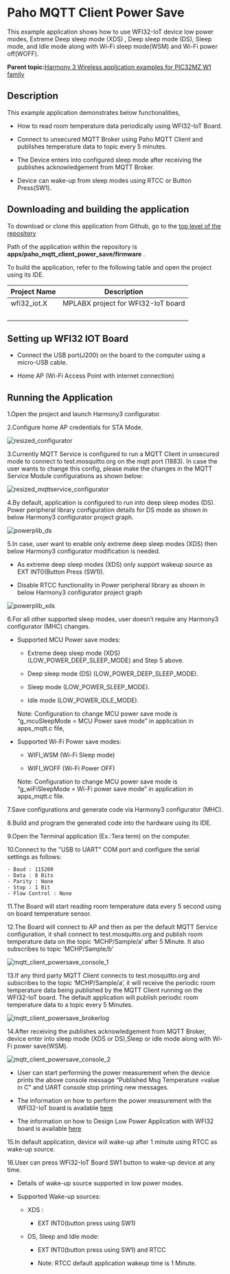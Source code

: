 # Paho MQTT Client Power Save

This example application shows how to use WFI32-IoT device low power modes, Extreme Deep sleep mode \(XDS\) , Deep sleep mode \(DS\), Sleep mode, and Idle mode along with Wi-Fi sleep mode\(WSM\) and Wi-Fi power off\(WOFF\).

**Parent topic:**[Harmony 3 Wireless application examples for PIC32MZ W1 family](GUID-60AE2339-6045-4BAA-AEBC-AAEE24D8C566.md)

## Description

This example application demonstrates below functionalities,

-   How to read room temperature data periodically using WFI32-IoT Board.

-   Connect to unsecured MQTT Broker using Paho MQTT Client and publishes temperature data to topic every 5 minutes.

-   The Device enters into configured sleep mode after receiving the publishes acknowledgement from MQTT Broker.

-   Device can wake-up from sleep modes using RTCC or Button Press\(SW1\).


## Downloading and building the application

To download or clone this application from Github, go to the [top level of the repository](https://github.com/Microchip-MPLAB-Harmony/wireless_apps_pic32mzw1_wfi32e01)

Path of the application within the repository is **apps/paho\_mqtt\_client\_power\_save/firmware** .

To build the application, refer to the following table and open the project using its IDE.

|Project Name|Description|
|------------|-----------|
|wfi32\_iot.X|MPLABX project for WFI32-IoT board|
| | |

## Setting up WFI32 IOT Board

-   Connect the USB port\(J200\) on the board to the computer using a micro-USB cable.

-   Home AP \(Wi-Fi Access Point with internet connection\)


## Running the Application

1.Open the project and launch Harmony3 configurator.

2.Configure home AP credentials for STA Mode.

![resized_configurator](GUID-CCA6DFC5-8DA7-43C4-8427-A50B5633AF53-low.png)

3.Currently MQTT Service is configured to run a MQTT Client in unsecured mode to connect to test.mosquitto.org on the mqtt port \(1883\). In case the user wants to change this config, please make the changes in the MQTT Service Module configurations as shown below:

![resized_mqttservice_configurator](GUID-0D591D56-DA02-4C33-9AB9-77623ED636E6-low.png)

4.By default, application is configured to run into deep sleep modes \(DS\). Power peripheral library configuration details for DS mode as shown in below Harmony3 configurator project graph.

![powerplib_ds](GUID-9020ECB4-5A60-4D44-AB83-6BD29BE04092-low.png)

5.In case, user want to enable only extreme deep sleep modes \(XDS\) then below Harmony3 configurator modification is needed.

-   As extreme deep sleep modes \(XDS\) only support wakeup source as EXT INT0\(Button Press \(SW1\)\).

-   Disable RTCC functionality in Power peripheral library as shown in below Harmony3 configurator project graph


![powerplib_xds](GUID-2719461A-1004-4D83-8262-00B8812EA0A5-low.png)

6.For all other supported sleep modes, user doesn’t require any Harmony3 configurator \(MHC\) changes.

-   Supported MCU Power save modes:

    -   Extreme deep sleep mode \(XDS\) \(LOW\_POWER\_DEEP\_SLEEP\_MODE\) and Step 5 above.

    -   Deep sleep mode \(DS\) \(LOW\_POWER\_DEEP\_SLEEP\_MODE\).

    -   Sleep mode \(LOW\_POWER\_SLEEP\_MODE\).

    -   Idle mode \(LOW\_POWER\_IDLE\_MODE\).

    Note: Configuration to change MCU power save mode is “g\_mcuSleepMode = MCU Power save mode” in application in apps\_mqtt.c file,

-   Supported Wi-Fi Power save modes:

    -   WIFI\_WSM \(Wi-Fi Sleep mode\)

    -   WIFI\_WOFF \(Wi-Fi Power OFF\)

    Note: Configuration to change MCU power save mode is “g\_wiFiSleepMode = Wi-Fi power save mode” in application in apps\_mqtt.c file.


7.Save configurations and generate code via Harmony3 configurator \(MHC\).

8.Build and program the generated code into the hardware using its IDE.

9.Open the Terminal application \(Ex.:Tera term\) on the computer.

10.Connect to the "USB to UART" COM port and configure the serial settings as follows:

```
- Baud : 115200
- Data : 8 Bits
- Parity : None
- Stop : 1 Bit
- Flow Control : None  
```

11.The Board will start reading room temperature data every 5 second using on board temperature sensor.

12.The Board will connect to AP and then as per the default MQTT Service configuration, it shall connect to test.mosquitto.org and publish room temperature data on the topic ‘MCHP/Sample/a’ after 5 Minute. It also subscribes to topic ‘MCHP/Sample/b’

![mqtt_client_powersave_console_1](GUID-4D5051C6-E658-4678-AF3A-D01B68D2005C-low.png)

13.If any third party MQTT Client connects to test.mosquitto.org and subscribes to the topic ‘MCHP/Sample/a’, it will receive the periodic room temperature data being published by the MQTT Client running on the WFI32-IoT board. The default application will publish periodic room temperature data to a topic every 5 Minutes.

![mqtt_client_powersave_brokerlog](GUID-754A2F9F-9EFE-413F-8328-DA9A7B8F2A28-low.png)

14.After receiving the publishes acknowledgement from MQTT Broker, device enter into sleep mode \(XDS or DS\),Sleep or idle mode along with Wi-Fi power save\(WSM\).

![mqtt_client_powersave_console_2](GUID-94394587-B2D3-4C51-837B-2486D26E4CFE-low.png)

-   User can start performing the power measurement when the device prints the above console message “Published Msg Temperature =value in C” and UART console stop printing new messages.

-   The information on how to perform the power measurement with the WFI32-IoT board is available [here](https://microchipsupport.force.com/s/article/How-to-perform-the-low-power-measurement-on-WFI32-IoT-Board)

-   The information on how to Design Low Power Application with WFI32 board is available [here](https://microchipsupport.force.com/s/article/How-to-design-low-power-application-using-WFI32-IoT-board)


15.In default application, device will wake-up after 1 minute using RTCC as wake-up source.

16.User can press WFI32-IoT Board SW1 button to wake-up device at any time.

-   Details of wake-up source supported in low power modes.

-   Supported Wake-up sources:

    -   XDS :

        -   EXT INT0\(button press using SW1\)

    -   DS, Sleep and Idle mode:

        -   EXT INT0\(button press using SW1\) and RTCC

        -   Note: RTCC default application wakeup time is 1 Minute.


